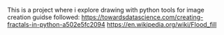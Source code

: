 This is a project where i explore drawing with python tools for image creation
guidse followed:
https://towardsdatascience.com/creating-fractals-in-python-a502e5fc2094
https://en.wikipedia.org/wiki/Flood_fill
